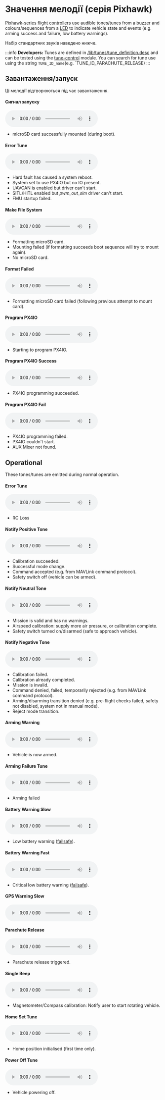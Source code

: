 # Значення мелодії (серія Pixhawk)

[Pixhawk-series flight controllers](../flight_controller/pixhawk_series.md) use audible tones/tunes from a [buzzer](../getting_started/px4_basic_concepts.md#buzzer) and colours/sequences from a [LED](../getting_started/led_meanings.md) to indicate vehicle state and events (e.g. arming success and failure, low battery warnings).

Набір стандартних звуків наведено нижче.

:::info
**Developers:** Tunes are defined in [/lib/tunes/tune_definition.desc](https://github.com/PX4/PX4-Autopilot/blob/main/src/lib/tunes/tune_definition.desc) and can be tested using the [tune-control](../modules/modules_system.md#tune-control) module.
You can search for tune use using the string `TUNE_ID_name`(e.g. \`TUNE_ID_PARACHUTE_RELEASE)
:::

## Завантаження/запуск

Ці мелодії відтворюються під час завантаження.

<!-- https://github.com/PX4/PX4-Autopilot/blob/main/ROMFS/px4fmu_common/init.d/rcS --> 

#### Сигнал запуску

<audio controls><source src="../../assets/tunes/1_startup_tone.mp3" type="audio/mpeg">Your browser does not support the audio element.</audio>

<!-- tune: 1, STARTUP -->

- microSD card successfully mounted (during boot).

#### Error Tune

<audio controls><source src="../../assets/tunes/2_error_tune.mp3" type="audio/mpeg">Your browser does not support the audio element.</audio>

<!-- tune 2, ERROR_TUNE -->

- Hard fault has caused a system reboot.
- System set to use PX4IO but no IO present.
- UAVCAN is enabled but driver can't start.
- SITL/HITL enabled but _pwm_out_sim_ driver can't start.
- FMU startup failed.

#### Make File System

<audio controls><source src="../../assets/tunes/16_make_fs.mp3" type="audio/mpeg">Your browser does not support the audio element.</audio>

<!-- 14, SD_INIT (previously tune 16) -->

- Formatting microSD card.
- Mounting failed (if formatting succeeds boot sequence will try to mount again).
- No microSD card.

#### Format Failed

<audio controls><source src="../../assets/tunes/17_format_failed.mp3" type="audio/mpeg">Your browser does not support the audio element.</audio>

<!-- 15, SD_ERROR (previously 17) -->

- Formatting microSD card failed (following previous attempt to mount card).

#### Program PX4IO

<audio controls><source src="../../assets/tunes/18_program_px4io.mp3" type="audio/mpeg">Your browser does not support the audio element.</audio>

<!-- 16, PROG_PX4IO (previously id 18) -->

- Starting to program PX4IO.

#### Program PX4IO Success

<audio controls><source src="../../assets/tunes/19_program_px4io_success.mp3" type="audio/mpeg">Your browser does not support the audio element.</audio>

<!-- 17, PROG_PX4IO_OK (previously tune 19) -->

- PX4IO programming succeeded.

#### Program PX4IO Fail

<audio controls><source src="../../assets/tunes/20_program_px4io_fail.mp3" type="audio/mpeg">Your browser does not support the audio element.</audio>

<!-- 18, PROG_PX4IO_ERR (previously tune 20) -->

- PX4IO programming failed.
- PX4IO couldn't start.
- AUX Mixer not found.

## Operational

These tones/tunes are emitted during normal operation.

<a id="error_tune_operational"></a>

#### Error Tune

<audio controls><source src="../../assets/tunes/2_error_tune.mp3" type="audio/mpeg">Your browser does not support the audio element.</audio>

<!-- 2, ERROR_TUNE -->

- RC Loss

#### Notify Positive Tone

<audio controls><source src="../../assets/tunes/3_notify_positive_tone.mp3" type="audio/mpeg">Your browser does not support the audio element.</audio>

<!-- 3, NOTIFY_POSITIVE -->

- Calibration succeeded.
- Successful mode change.
- Command accepted (e.g. from MAVLink command protocol).
- Safety switch off (vehicle can be armed).

#### Notify Neutral Tone

<audio controls><source src="../../assets/tunes/4_notify_neutral_tone.mp3" type="audio/mpeg">Your browser does not support the audio element.</audio>

<!-- 4, NOTIFY_NEUTRAL -->

- Mission is valid and has no warnings.
- Airspeed calibration: supply more air pressure, or calibration complete.
- Safety switch turned on/disarmed (safe to approach vehicle).

#### Notify Negative Tone

<audio controls><source src="../../assets/tunes/5_notify_negative_tone.mp3" type="audio/mpeg">Your browser does not support the audio element.</audio>

<!-- 5, NOTIFY_NEGATIVE -->

- Calibration failed.
- Calibration already completed.
- Mission is invalid.
- Command denied, failed, temporarily rejected (e.g. from MAVLink command protocol).
- Arming/disarming transition denied (e.g. pre-flight checks failed, safety not disabled, system not in manual mode).
- Reject mode transition.

#### Arming Warning

<audio controls><source src="../../assets/tunes/6_arming_warning.mp3" type="audio/mpeg">Your browser does not support the audio element.</audio>

<!-- 6, ARMING_WARNING -->

- Vehicle is now armed.

#### Arming Failure Tune

<audio controls><source src="../../assets/tunes/10_arming_failure_tune.mp3" type="audio/mpeg">Your browser does not support the audio element.</audio>

<!-- 10, ARMING_FAILURE -->

- Arming failed

#### Battery Warning Slow

<audio controls><source src="../../assets/tunes/7_battery_warning_slow.mp3" type="audio/mpeg">Your browser does not support the audio element.</audio>

<!-- 7,  BATTERY_WARNING_SLOW -->

- Low battery warning ([failsafe](../config/safety.md#battery-level-failsafe)).

#### Battery Warning Fast

<audio controls><source src="../../assets/tunes/8_battery_warning_fast.mp3" type="audio/mpeg">Your browser does not support the audio element.</audio>

<!-- 8, BATTERY_WARNING_FAST -->

- Critical low battery warning ([failsafe](../config/safety.md#battery-level-failsafe)).

#### GPS Warning Slow

<audio controls><source src="../../assets/tunes/9_gps_warning_slow.mp3" type="audio/mpeg">Your browser does not support the audio element.</audio>

<!-- 9,  GPS_WARNING -->

#### Parachute Release

<audio controls><source src="../../assets/tunes/11_parachute_release.mp3" type="audio/mpeg">Your browser does not support the audio element.</audio>

<!-- 11, PARACHUTE_RELEASE -->

- Parachute release triggered.

#### Single Beep

<audio controls><source src="../../assets/tunes/14_single_beep.mp3" type="audio/mpeg">Your browser does not support the audio element.</audio>

<!-- 12, SINGLE_BEEP (previously was id 14 -->

- Magnetometer/Compass calibration: Notify user to start rotating vehicle.

#### Home Set Tune

<audio controls><source src="../../assets/tunes/15_home_set_tune.mp3" type="audio/mpeg">Your browser does not support the audio element.</audio>

<!-- 13, HOME_SET (previously id 15) -->

- Home position initialised (first time only).

#### Power Off Tune

<audio controls><source src="../../assets/tunes/power_off_tune.mp3" type="audio/mpeg">Your browser does not support the audio element.</audio>

- Vehicle powering off.

<!--19, POWER_OFF -->
